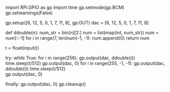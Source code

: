import RPi.GPIO as gp
import time
gp.setmode(gp.BCM)
gp.setwarnings(False)

gp.setup([6, 12, 5, 0, 1, 7, 11, 8], gp.OUT)
dac = [6, 12, 5, 0, 1, 7, 11, 8]

def ddouble(n):
    num_str = bin(n)[2:]
    num = list(map(int, num_str))
    num = num[::-1]
    for i in range(7, len(num)-1, -1):
        num.append(0)
    return num

t = float(input())

try:
    while True:
        for i in range(256):
            gp.output(dac, ddouble(i))
            time.sleep(t/512)
            gp.output(dac, 0)
        for i in range(255, -1, -1):
            gp.output(dac, ddouble(i))
            time.sleep(t/512)  
            gp.output(dac, 0)
               
finally:
    gp.output(dac, 0)
    gp.cleanup()